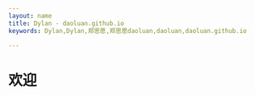 ```yaml
---
layout: name
title: Dylan - daoluan.github.io
keywords: Dylan,Dylan,郑思愿,郑思愿daoluan,daoluan,daoluan.github.io

---
```


欢迎
=====
